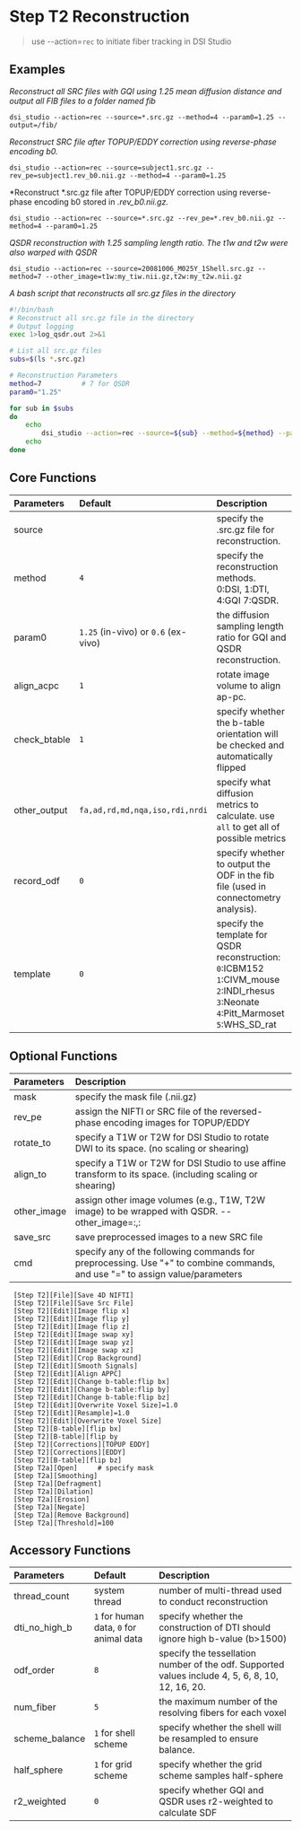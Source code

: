 # Step T2 Reconstruction

> use --action=`rec` to initiate fiber tracking in DSI Studio

## Examples

*Reconstruct all SRC files with GQI using 1.25 mean diffusion distance and output all FIB files to a folder named fib*

```
dsi_studio --action=rec --source=*.src.gz --method=4 --param0=1.25 --output=/fib/
```

*Reconstruct SRC file after TOPUP/EDDY correction using reverse-phase encoding b0.*

```
dsi_studio --action=rec --source=subject1.src.gz --rev_pe=subject1.rev_b0.nii.gz --method=4 --param0=1.25
```

*Reconstruct *.src.gz file after TOPUP/EDDY correction using reverse-phase encoding b0 stored in *.rev_b0.nii.gz.*

```
dsi_studio --action=rec --source=*.src.gz --rev_pe=*.rev_b0.nii.gz --method=4 --param0=1.25
```


*QSDR reconstruction with 1.25 sampling length ratio. The t1w and t2w were also warped with QSDR*

```
dsi_studio --action=rec --source=20081006_M025Y_1Shell.src.gz --method=7 --other_image=t1w:my_tiw.nii.gz,t2w:my_t2w.nii.gz
```

*A bash script that reconstructs all src.gz files in the directory*

```bash
#!/bin/bash
# Reconstruct all src.gz file in the directory
# Output logging
exec 1>log_qsdr.out 2>&1

# List all src.gz files
subs=$(ls *.src.gz)

# Reconstruction Parameters
method=7          # 7 for QSDR
param0="1.25"

for sub in $subs
do
    echo
        dsi_studio --action=rec --source=${sub} --method=${method} --param0=${param0} --record_odf=1
    echo
done
```


## Core Functions

| Parameters            | Default | Description                                                                 |
|:-----------------|:--------|:------------------------------------------------------------------------------|
| source |  | specify the .src.gz file for reconstruction. |
| method | `4` | specify the reconstruction methods.<br> 0:DSI, 1:DTI, 4:GQI 7:QSDR.|
| param0 | `1.25` (in-vivo) or `0.6` (ex-vivo)| the diffusion sampling length ratio for GQI and QSDR reconstruction. |
| align_acpc | `1` | rotate image volume to align ap-pc. |
| check_btable | `1` | specify whether the b-table orientation will be checked and automatically flipped |
| other_output | `fa,ad,rd,md,nqa,iso,rdi,nrdi` | specify what diffusion metrics to calculate. use `all` to get all of possible metrics |
| record_odf | `0` | specify whether to output the ODF in the fib file (used in connectometry analysis). |
| template | `0` | specify the template for QSDR reconstruction:<br>`0`:ICBM152<br>`1`:CIVM_mouse<br>`2`:INDI_rhesus<br>`3`:Neonate<br>`4`:Pitt_Marmoset<br>`5`:WHS_SD_rat |


## Optional Functions

| Parameters            | Description                                                                 |
|:-----------------|:------------------------------------------------------------------------------|
| mask | specify the mask file (.nii.gz) |
| rev_pe | assign the NIFTI or SRC file of the reversed-phase encoding images for TOPUP/EDDY
| rotate_to  | specify a T1W or T2W for DSI Studio to rotate DWI to its space. (no scaling or shearing) |
| align_to  | specify a T1W or T2W for DSI Studio to use affine transform to its space. (including scaling or shearing) |
| other_image  | assign other image volumes (e.g., T1W, T2W image) to be wrapped with QSDR. --other_image=<label>:<file path>,<label>:<file path> |
| save_src | save preprocessed images to a new SRC file |
| cmd  | specify any of the following commands for preprocessing. Use "+" to combine commands, and use "=" to assign value/parameters |
           
     [Step T2][File][Save 4D NIFTI]
     [Step T2][File][Save Src File]
     [Step T2][Edit][Image flip x]
     [Step T2][Edit][Image flip y]
     [Step T2][Edit][Image flip z]
     [Step T2][Edit][Image swap xy]
     [Step T2][Edit][Image swap yz]
     [Step T2][Edit][Image swap xz]
     [Step T2][Edit][Crop Background]
     [Step T2][Edit][Smooth Signals]
     [Step T2][Edit][Align APPC]
     [Step T2][Edit][Change b-table:flip bx]
     [Step T2][Edit][Change b-table:flip by]
     [Step T2][Edit][Change b-table:flip bz]
     [Step T2][Edit][Overwrite Voxel Size]=1.0
     [Step T2][Edit][Resample]=1.0
     [Step T2][Edit][Overwrite Voxel Size]
     [Step T2][B-table][flip bx]
     [Step T2][B-table][flip by
     [Step T2][Corrections][TOPUP EDDY]
     [Step T2][Corrections][EDDY]
     [Step T2][B-table][flip bz]
     [Step T2a][Open]     # specify mask
     [Step T2a][Smoothing]
     [Step T2a][Defragment]
     [Step T2a][Dilation]
     [Step T2a][Erosion]
     [Step T2a][Negate]
     [Step T2a][Remove Background]
     [Step T2a][Threshold]=100      
     
## Accessory Functions

| Parameters            | Default | Description                                                                 |
|:-----------------|:--------|:------------------------------------------------------------------------------|
| thread_count | system thread | number of multi-thread used to conduct reconstruction |
| dti_no_high_b | `1` for human data, `0` for animal data |  specify whether the construction of DTI should ignore high b-value (b>1500) |
| odf_order | `8` | specify the tessellation number of the odf. Supported values include 4, 5, 6, 8, 10, 12, 16, 20.|
| num_fiber | `5` | the maximum number of the resolving fibers for each voxel
| scheme_balance | `1` for shell scheme | specify whether the shell will be resampled to ensure balance. |
| half_sphere | `1` for grid scheme | specify whether the grid scheme samples half-sphere |
| r2_weighted | `0` | specify whether GQI and QSDR uses r2-weighted to calculate SDF |
